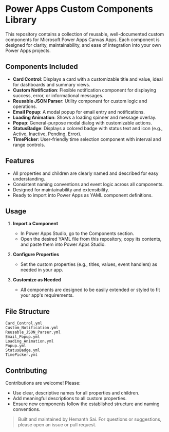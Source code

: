 # Power Apps Custom Components Library

This repository contains a collection of reusable, well-documented custom components for Microsoft Power Apps Canvas Apps. Each component is designed for clarity, maintainability, and ease of integration into your own Power Apps projects.

## Components Included

- **Card Control**: Displays a card with a customizable title and value, ideal for dashboards and summary views.
- **Custom Notification**: Flexible notification component for displaying success, error, or informational messages.
- **Reusable JSON Parser**: Utility component for custom logic and operations.
- **Email Popup**: A modal popup for email entry and notifications.
- **Loading Animation**: Shows a loading spinner and message overlay.
- **Popup**: General-purpose modal dialog with customizable actions.
- **StatusBadge**: Displays a colored badge with status text and icon (e.g., Active, Inactive, Pending, Error).
- **TimePicker**: User-friendly time selection component with interval and range controls.

## Features

- All properties and children are clearly named and described for easy understanding.
- Consistent naming conventions and event logic across all components.
- Designed for maintainability and extensibility.
- Ready to import into Power Apps as YAML component definitions.

## Usage

1. **Import a Component**
   - In Power Apps Studio, go to the Components section.
   - Open the desired YAML file from this repository, copy its contents, and paste them into Power Apps Studio.

2. **Configure Properties**
   - Set the custom properties (e.g., titles, values, event handlers) as needed in your app.

3. **Customize as Needed**
   - All components are designed to be easily extended or styled to fit your app's requirements.

## File Structure

```
Card_Control.yml
Custom_Notification.yml
Reusable_JSON_Parser.yml
Email_Popup.yml
Loading_Animation.yml
Popup.yml
StatusBadge.yml
TimePicker.yml
```

## Contributing

Contributions are welcome! Please:
- Use clear, descriptive names for all properties and children.
- Add meaningful descriptions to all custom properties.
- Ensure new components follow the established structure and naming conventions.

> Built and maintained by Hemanth Sai. For questions or suggestions, please open an issue or pull request.
